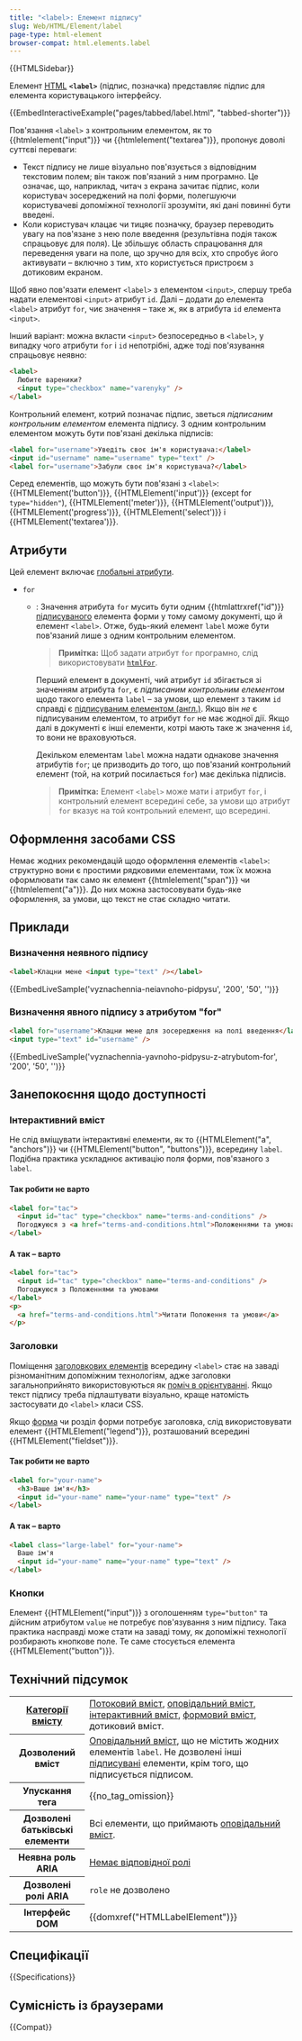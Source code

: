 ```yaml
---
title: "<label>: Елемент підпису"
slug: Web/HTML/Element/label
page-type: html-element
browser-compat: html.elements.label
---
```


{{HTMLSidebar}}

Елемент [HTML](/uk/docs/Web/HTML) **`<label>`** (підпис, позначка) представляє підпис для елемента користувацького інтерфейсу.

{{EmbedInteractiveExample("pages/tabbed/label.html", "tabbed-shorter")}}

Пов'язання `<label>` з контрольним елементом, як то {{htmlelement("input")}} чи {{htmlelement("textarea")}}, пропонує доволі суттєві переваги:

- Текст підпису не лише візуально пов'язується з відповідним текстовим полем; він також пов'язаний з ним програмно. Це означає, що, наприклад, читач з екрана зачитає підпис, коли користувач зосереджений на полі форми, полегшуючи користувачеві допоміжної технології зрозуміти, які дані повинні бути введені.
- Коли користувач клацає чи тицяє позначку, браузер переводить увагу на пов'язане з нею поле введення (результівна подія також спрацьовує для поля). Це збільшує область спрацювання для переведення уваги на поле, що зручно для всіх, хто спробує його активувати – включно з тим, хто користується пристроєм з дотиковим екраном.

Щоб явно пов'язати елемент `<label>` з елементом `<input>`, спершу треба надати елементові `<input>` атрибут `id`. Далі – додати до елемента `<label>` атрибут `for`, чиє значення – таке ж, як в атрибута `id` елемента `<input>`.

Інший варіант: можна вкласти `<input>` безпосередньо в `<label>`, у випадку чого атрибути `for` і `id` непотрібні, адже тоді пов'язування спрацьовує неявно:

```html
<label>
  Любите вареники?
  <input type="checkbox" name="varenyky" />
</label>
```

Контрольний елемент, котрий позначає підпис, зветься _підписаним контрольним елементом_ елемента підпису. З одним контрольним елементом можуть бути пов'язані декілька підписів:

```html
<label for="username">Уведіть своє ім'я користувача:</label>
<input id="username" name="username" type="text" />
<label for="username">Забули своє ім'я користувача?</label>
```

Серед елементів, що можуть бути пов'язані з `<label>`: {{HTMLElement('button')}}, {{HTMLElement('input')}} (except for `type="hidden"`), {{HTMLElement('meter')}}, {{HTMLElement('output')}}, {{HTMLElement('progress')}}, {{HTMLElement('select')}} і {{HTMLElement('textarea')}}.

## Атрибути

Цей елемент включає [глобальні атрибути](/uk/docs/Web/HTML/Global_attributes).

- `for`

  - : Значення атрибута `for` мусить бути одним {{htmlattrxref("id")}} [підписуваного](/uk/docs/Web/HTML/Content_categories#pidpysuvani) елемента форми у тому самому документі, що й елемент `<label>`. Отже, будь-який елемент `label` може бути пов'язаний лише з одним контрольним елементом.

    > **Примітка:** Щоб задати атрибут `for` програмно, слід використовувати [`htmlFor`](/uk/docs/Web/API/HTMLLabelElement/htmlFor).

    Перший елемент в документі, чий атрибут `id` збігається зі значенням атрибута `for`, є _підписаним контрольним елементом_ щодо такого елемента `label` – за умови, що елемент з таким `id` справді є [підписуваним елементом (англ.)](https://html.spec.whatwg.org/multipage/forms.html#category-label). Якщо він _не_ є підписуваним елементом, то атрибут `for` не має жодної дії. Якщо далі в документі є інші елементи, котрі мають таке ж значення `id`, то вони не враховуються.

    Декільком елементам `label` можна надати однакове значення атрибутів `for`; це призводить до того, що пов'язаний контрольний елемент (той, на котрий посилається `for`) має декілька підписів.

    > **Примітка:** Елемент `<label>` може мати і атрибут `for`, і контрольний елемент всередині себе, за умови що атрибут `for` вказує на той контрольний елемент, що всередині.

## Оформлення засобами CSS

Немає жодних рекомендацій щодо оформлення елементів `<label>`: структурно вони є простими рядковими елементами, тож їх можна оформлювати так само як елемент {{htmlelement("span")}} чи {{htmlelement("a")}}. До них можна застосовувати будь-яке оформлення, за умови, що текст не стає складно читати.

## Приклади

### Визначення неявного підпису

```html
<label>Клацни мене <input type="text" /></label>
```

{{EmbedLiveSample('vyznachennia-neiavnoho-pidpysu', '200', '50', '')}}

### Визначення явного підпису з атрибутом "for"

```html
<label for="username">Клацни мене для зосередження на полі введення</label>
<input type="text" id="username" />
```

{{EmbedLiveSample('vyznachennia-yavnoho-pidpysu-z-atrybutom-for', '200', '50', '')}}

## Занепокоєння щодо доступності

### Інтерактивний вміст

Не слід вміщувати інтерактивні елементи, як то {{HTMLElement("a", "anchors")}} чи {{HTMLElement("button", "buttons")}}, всередину `label`. Подібна практика ускладнює активацію поля форми, пов'язаного з `label`.

#### Так робити не варто

```html example-bad
<label for="tac">
  <input id="tac" type="checkbox" name="terms-and-conditions" />
  Погоджуюся з <a href="terms-and-conditions.html">Положеннями та умовами</a>
</label>
```

#### А так – варто

```html example-good
<label for="tac">
  <input id="tac" type="checkbox" name="terms-and-conditions" />
  Погоджуюся з Положеннями та умовами
</label>
<p>
  <a href="terms-and-conditions.html">Читати Положення та умови</a>
</p>
```

### Заголовки

Поміщення [заголовкових елементів](/uk/docs/Web/HTML/Element/Heading_Elements) всередину `<label>` стає на заваді різноманітним допоміжним технологіям, адже заголовки загальноприйнято використовуються як [поміч в орієнтуванні](/uk/docs/Web/HTML/Element/Heading_Elements#oriientuvannia). Якщо текст підпису треба підлаштувати візуально, краще натомість застосувати до `<label>` класи CSS.

Якщо [форма](/uk/docs/Web/HTML/Element/form) чи розділ форми потребує заголовка, слід використовувати елемент {{HTMLElement("legend")}}, розташований всередині {{HTMLElement("fieldset")}}.

#### Так робити не варто

```html example-bad
<label for="your-name">
  <h3>Ваше ім'я</h3>
  <input id="your-name" name="your-name" type="text" />
</label>
```

#### А так – варто

```html example-good
<label class="large-label" for="your-name">
  Ваше ім'я
  <input id="your-name" name="your-name" type="text" />
</label>
```

### Кнопки

Елемент {{HTMLElement("input")}} з оголошенням `type="button"` та дійсним атрибутом `value` не потребує пов'язування з ним підпису. Така практика насправді може стати на заваді тому, як допоміжні технології розбирають кнопкове поле. Те саме стосується елемента {{HTMLElement("button")}}.

## Технічний підсумок

<table class="properties">
  <tbody>
    <tr>
      <th scope="row">
        <a href="/uk/docs/Web/HTML/Content_categories"
          >Категорії вмісту</a
        >
      </th>
      <td>
        <a href="/uk/docs/Web/HTML/Content_categories#potokovyi-vmist"
          >Потоковий вміст</a
        >,
        <a href="/uk/docs/Web/HTML/Content_categories#opovidalnyi-vmist"
          >оповідальний вміст</a
        >,
        <a
          href="/uk/docs/Web/HTML/Content_categories#interaktyvnyi-vmist"
          >інтерактивний вміст</a
        >,
        <a
          href="/uk/docs/Web/HTML/Content_categories#formovyi-vmist"
          >формовий вміст</a
        >, дотиковий вміст.
      </td>
    </tr>
    <tr>
      <th scope="row">Дозволений вміст</th>
      <td>
        <a href="/uk/docs/Web/HTML/Content_categories#opovidalnyi-vmist"
          >Оповідальний вміст</a
        >, що не містить жодних елементів <code>label</code>. Не дозволені інші
        <a href="/uk/docs/Web/HTML/Content_categories#labelable"
          >підписувані</a
        >
        елементи, крім того, що підписується підписом.
      </td>
    </tr>
    <tr>
      <th scope="row">Упускання тега</th>
      <td>{{no_tag_omission}}</td>
    </tr>
    <tr>
      <th scope="row">Дозволені батьківські елементи</th>
      <td>
        Всі елементи, що приймають
        <a href="/uk/docs/Web/HTML/Content_categories#opovidalnyi-vmist"
          >оповідальний вміст</a
        >.
      </td>
    </tr>
    <tr>
      <th scope="row">Неявна роль ARIA</th>
      <td>
        <a href="https://www.w3.org/TR/html-aria/#dfn-no-corresponding-role"
          >Немає відповідної ролі</a
        >
      </td>
    </tr>
    <tr>
      <th scope="row">Дозволені ролі ARIA</th>
      <td><code>role</code> не дозволено</td>
    </tr>
    <tr>
      <th scope="row">Інтерфейс DOM</th>
      <td>{{domxref("HTMLLabelElement")}}</td>
    </tr>
  </tbody>
</table>

## Специфікації

{{Specifications}}

## Сумісність із браузерами

{{Compat}}

